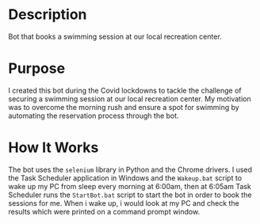 # Description
Bot that books a swimming session at our local recreation center.

# Purpose
I created this bot during the Covid lockdowns to tackle the challenge of securing a swimming session at our local recreation center. My motivation was to overcome the morning rush and ensure a spot for swimming by automating the reservation process through the bot.

# How It Works
The bot uses the `selenium` library in Python and the Chrome drivers. I used the Task Scheduler application in Windows and the `Wakeup.bat` script to wake up my PC from sleep every morning at 6:00am, then at 6:05am Task Scheduler runs the `StartBot.bat` script to start the bot in order to book the sessions for me. When i wake up, i would look at my PC and check the results which were printed on a command prompt window.
